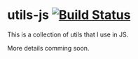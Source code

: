 # utils-js [![Build Status](https://travis-ci.org/surdu/utils-js.svg)](https://travis-ci.org/surdu/utils-js)

This is a collection of utils that I use in JS.

More details comming soon.
